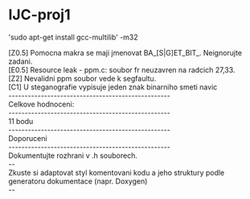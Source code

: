# IJC-proj1

'sudo apt-get install gcc-multilib' -m32


[Z0.5]  Pomocna makra se maji jmenovat BA_[S|G]ET_BIT_. Neignorujte zadani.<br>
[E0.5] Resource leak - ppm.c: soubor fr neuzavren na radcich 27,33.<br>
[Z2]   Nevalidni ppm soubor vede k segfaultu.<br>
[C1]   U steganografie vypisuje jeden znak binarniho smeti navic<br>
--------------------------------------------------<br>
Celkove hodnoceni:<br>
--------------------------------------------------<br>
11 bodu<br>
--------------------------------------------------<br>
Doporuceni<br>
--------------------------------------------------<br>
Dokumentujte rozhrani v .h souborech.<br>
--<br>
Zkuste si adaptovat styl komentovani kodu a jeho struktury podle generatoru dokumentace (napr. Doxygen)<br>
--<br>
